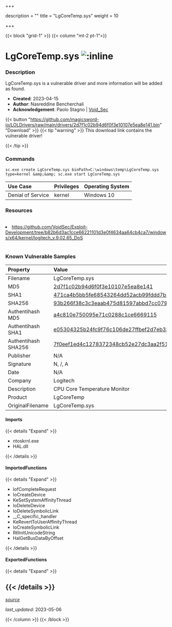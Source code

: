 +++

description = ""
title = "LgCoreTemp.sys"
weight = 10

+++


{{< block "grid-1" >}}
{{< column "mt-2 pt-1">}}


# LgCoreTemp.sys ![:inline](/images/twitter_verified.png) 


### Description

LgCoreTemp.sys is a vulnerable driver and more information will be added as found.

- **Created**: 2023-04-15
- **Author**: Nasreddine Bencherchali
- **Acknowledgement**: Paolo Stagno | [Void_Sec](https://twitter.com/Void_Sec)

{{< button "https://github.com/magicsword-io/LOLDrivers/raw/main/drivers/2d7f1c02b94d6f0f3e10107e5ea8e141.bin" "Download" >}}
{{< tip "warning" >}}
This download link contains the vulnerable driver!

{{< /tip >}}

### Commands

```
sc.exe create LgCoreTemp.sys binPath=C:\windows\temp\LgCoreTemp.sys     type=kernel &amp;&amp; sc.exe start LgCoreTemp.sys
```

| Use Case | Privileges | Operating System | 
|:---- | ---- | ---- |
| Denial of Service | kernel | Windows 10 |

### Resources
<br>
<li><a href="https://github.com/VoidSec/Exploit-Development/tree/b82b6d3ac1cce66221101d3e0f4634aa64cb4ca7/windows/x64/kernel/logitech_v.9.02.65_DoS">https://github.com/VoidSec/Exploit-Development/tree/b82b6d3ac1cce66221101d3e0f4634aa64cb4ca7/windows/x64/kernel/logitech_v.9.02.65_DoS</a></li>
<br>

### Known Vulnerable Samples

| Property           | Value |
|:-------------------|:------|
| Filename           | LgCoreTemp.sys |
| MD5                | [2d7f1c02b94d6f0f3e10107e5ea8e141](https://www.virustotal.com/gui/file/2d7f1c02b94d6f0f3e10107e5ea8e141) |
| SHA1               | [471ca4b5bb5fe68543264dd52acb99fddd7b3c6d](https://www.virustotal.com/gui/file/471ca4b5bb5fe68543264dd52acb99fddd7b3c6d) |
| SHA256             | [93b266f38c3c3eaab475d81597abbd7cc07943035068bb6fd670dbbe15de0131](https://www.virustotal.com/gui/file/93b266f38c3c3eaab475d81597abbd7cc07943035068bb6fd670dbbe15de0131) |
| Authentihash MD5   | [a4c810e750095e71c0288c1ce6669115](https://www.virustotal.com/gui/search/authentihash%253Aa4c810e750095e71c0288c1ce6669115) |
| Authentihash SHA1  | [e05304325b24fc9f76c106de27ffbef2d7eb3315](https://www.virustotal.com/gui/search/authentihash%253Ae05304325b24fc9f76c106de27ffbef2d7eb3315) |
| Authentihash SHA256| [7f0eef1ed4c1278372348cb52e27dc3aa2f51a8b6a62db39d2af75031e55a8db](https://www.virustotal.com/gui/search/authentihash%253A7f0eef1ed4c1278372348cb52e27dc3aa2f51a8b6a62db39d2af75031e55a8db) |
| Publisher         | N/A |
| Signature         | N, /, A   |
| Date                | N/A |
| Company           | Logitech |
| Description       | CPU Core Temperature Monitor |
| Product           | LgCoreTemp |
| OriginalFilename  | LgCoreTemp.sys |


#### Imports
{{< details "Expand" >}}
* ntoskrnl.exe
* HAL.dll

{{< /details >}}
#### ImportedFunctions
{{< details "Expand" >}}
* IofCompleteRequest
* IoCreateDevice
* KeSetSystemAffinityThread
* IoDeleteDevice
* IoDeleteSymbolicLink
* __C_specific_handler
* KeRevertToUserAffinityThread
* IoCreateSymbolicLink
* RtlInitUnicodeString
* HalGetBusDataByOffset

{{< /details >}}
#### ExportedFunctions
{{< details "Expand" >}}

{{< /details >}}
-----



[*source*](https://github.com/magicsword-io/LOLDrivers/tree/main/yaml/lgcoretemp.yaml)

*last_updated:* 2023-05-06








{{< /column >}}
{{< /block >}}
